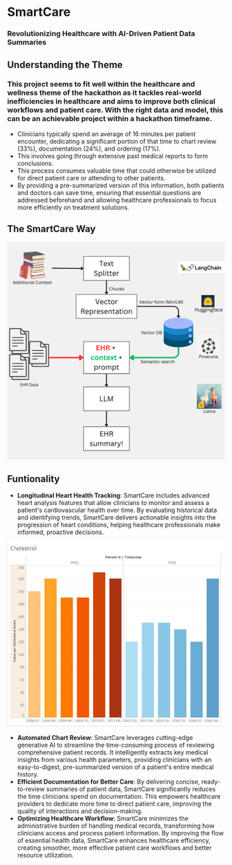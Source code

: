# SmartCare
### Revolutionizing Healthcare with AI-Driven Patient Data Summaries

## Understanding the Theme
### This project seems to fit well within the healthcare and wellness theme of the hackathon as it tackles real-world inefficiencies in healthcare and aims to improve both clinical workflows and patient care. With the right data and model, this can be an achievable project within a hackathon timeframe. 
* Clinicians typically spend an average of 16 minutes per patient encounter, dedicating a significant portion of that time to chart review (33%), documentation (24%), and ordering (17%).
* This involves going through extensive past medical reports to form conclusions.
* This process consumes valuable time that could otherwise be utilized for direct patient care or attending to other patients.
* By providing a pre-summarized version of this information, both patients and doctors can save time, ensuring that essential questions are addressed beforehand and allowing healthcare professionals to focus more efficiently on treatment solutions.

## The SmartCare Way

![flowchart](flowchart.png)

## Funtionality

* **Longitudinal Heart Health Tracking**: SmartCare includes advanced heart analysis features that allow clinicians to monitor and assess a patient's cardiovascular health over time. By evaluating historical data and identifying trends, SmartCare delivers actionable insights into the progression of heart conditions, helping healthcare professionals make informed, proactive decisions.

![heart-chart](heart-chart.jpg)

* **Automated Chart Review**: SmartCare leverages cutting-edge generative AI to streamline the time-consuming process of reviewing comprehensive patient records. It intelligently extracts key medical insights from various health parameters, providing clinicians with an easy-to-digest, pre-summarized version of a patient's entire medical history.
* **Efficient Documentation for Better Care**: By delivering concise, ready-to-review summaries of patient data, SmartCare significantly reduces the time clinicians spend on documentation. This empowers healthcare providers to dedicate more time to direct patient care, improving the quality of interactions and decision-making.
* **Optimizing Healthcare Workflow**: SmartCare minimizes the administrative burden of handling medical records, transforming how clinicians access and process patient information. By improving the flow of essential health data, SmartCare enhances healthcare efficiency, creating smoother, more effective patient care workflows and better resource utilization.

